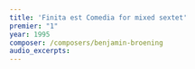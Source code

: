 ```yaml
---
title: 'Finita est Comedia for mixed sextet'
premier: "1"
year: 1995
composer: /composers/benjamin-broening
audio_excerpts: 
---
```

